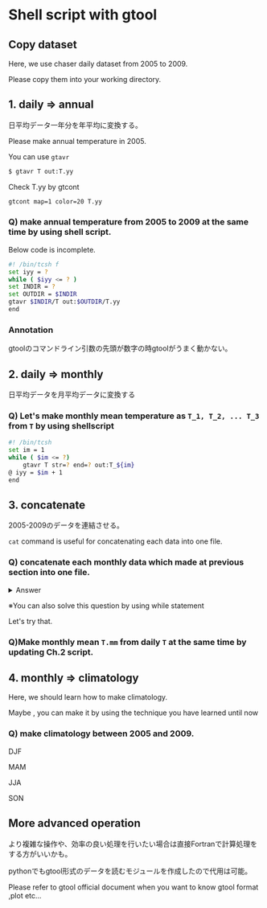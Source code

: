# Shell script with gtool



## Copy dataset

Here, we use chaser daily dataset from 2005 to 2009. 

Please copy them into your working directory.

## 1. daily => annual

日平均データ一年分を年平均に変換する。

Please make annual temperature in 2005.

You can use `gtavr`

```bash
$ gtavr T out:T.yy
```

Check T.yy by gtcont

```bash
gtcont map=1 color=20 T.yy
```

### Q) make annual temperature from 2005 to 2009 at the same time by using shell script.

Below code is incomplete.

```bash
#! /bin/tcsh f
set iyy = ?
while ( $iyy <= ? )
set INDIR = ?
set OUTDIR = $INDIR
gtavr $INDIR/T out:$OUTDIR/T.yy 
end
```

### Annotation

gtoolのコマンドライン引数の先頭が数字の時gtoolがうまく動かない。

## 2. daily => monthly

日平均データを月平均データに変換する

### Q) Let's make monthly mean temperature  as  `T_1, T_2, ... T_3` from  `T` by using shellscript

```bash
#! /bin/tcsh
set im = 1
while ( $im <= ?)
	gtavr T str=? end=? out:T_${im}
@ iyy = $im + 1
end
```



## 3. concatenate

2005-2009のデータを連結させる。



`cat` command is useful for concatenating each data into one file.

### Q) concatenate each monthly data which made at previous section into one file.


<details><summary>Answer</summary><div>

```bash
$ cat 2005/T_1 2005/T_2 ... 2005/T_12 > T.mm
```
</div></details>

※You can also solve this question by using while statement

Let's try that.

### Q)Make monthly mean `T.mm` from daily `T` at the same time by  updating  Ch.2 script.

## 4. monthly => climatology 

Here, we should learn how to make climatology.

Maybe , you can make it by using the technique  you have learned until now 

### Q) make climatology between 2005 and 2009.

DJF   

MAM

JJA

SON

## More advanced operation

より複雑な操作や、効率の良い処理を行いたい場合は直接Fortranで計算処理をする方がいいかも。

pythonでもgtool形式のデータを読むモジュールを作成したので代用は可能。



Please refer to gtool official document when you want to know gtool format ,plot etc...

